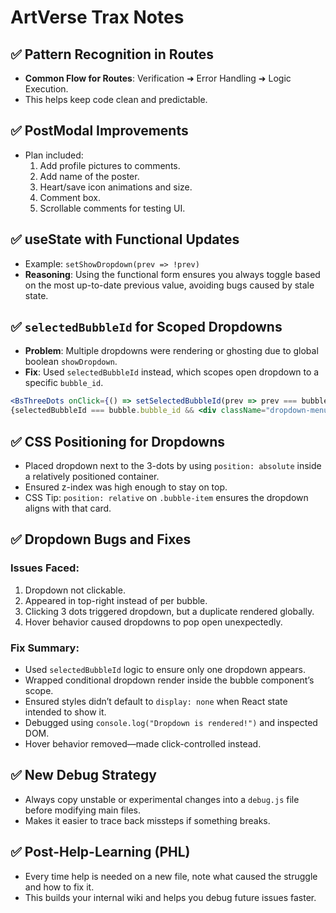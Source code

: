 
# ArtVerse Trax Notes

## ✅ Pattern Recognition in Routes
- **Common Flow for Routes**: Verification ➜ Error Handling ➜ Logic Execution.
- This helps keep code clean and predictable.

## ✅ PostModal Improvements
- Plan included:
  1. Add profile pictures to comments.
  2. Add name of the poster.
  3. Heart/save icon animations and size.
  4. Comment box.
  5. Scrollable comments for testing UI.

## ✅ useState with Functional Updates
- Example: `setShowDropdown(prev => !prev)`
- **Reasoning**: Using the functional form ensures you always toggle based on the most up-to-date previous value, avoiding bugs caused by stale state.

## ✅ `selectedBubbleId` for Scoped Dropdowns
- **Problem**: Multiple dropdowns were rendering or ghosting due to global boolean `showDropdown`.
- **Fix**: Used `selectedBubbleId` instead, which scopes open dropdown to a specific `bubble_id`.

```jsx
<BsThreeDots onClick={() => setSelectedBubbleId(prev => prev === bubble.bubble_id ? null : bubble.bubble_id)} />
{selectedBubbleId === bubble.bubble_id && <div className="dropdown-menu">...</div>}
```

## ✅ CSS Positioning for Dropdowns
- Placed dropdown next to the 3-dots by using `position: absolute` inside a relatively positioned container.
- Ensured z-index was high enough to stay on top.
- CSS Tip: `position: relative` on `.bubble-item` ensures the dropdown aligns with that card.

## ✅ Dropdown Bugs and Fixes
### Issues Faced:
1. Dropdown not clickable.
2. Appeared in top-right instead of per bubble.
3. Clicking 3 dots triggered dropdown, but a duplicate rendered globally.
4. Hover behavior caused dropdowns to pop open unexpectedly.

### Fix Summary:
- Used `selectedBubbleId` logic to ensure only one dropdown appears.
- Wrapped conditional dropdown render inside the bubble component’s scope.
- Ensured styles didn’t default to `display: none` when React state intended to show it.
- Debugged using `console.log("Dropdown is rendered!")` and inspected DOM.
- Hover behavior removed—made click-controlled instead.

## ✅ New Debug Strategy
- Always copy unstable or experimental changes into a `debug.js` file before modifying main files.
- Makes it easier to trace back missteps if something breaks.

## ✅ Post-Help-Learning (PHL)
- Every time help is needed on a new file, note what caused the struggle and how to fix it.
- This builds your internal wiki and helps you debug future issues faster.

